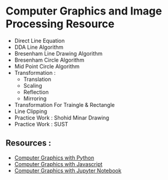 # Computer Graphics and Image Processing Resource

- Direct Line Equation
- DDA Line Algorithm
- Bresenham Line Drawing Algorithm
- Bresenham Circle Algorithm
- Mid Point Circle Algorithm
- Transformation :
  - Translation
  - Scaling
  - Reflection
  - Mirroring
- Transformation For Traingle & Rectangle
- Line Clipping
- Practice Work : Shohid Minar Drawing
- Practice Work : SUST

## Resources :

- [Computer Graphics with Python](https://github.com/Fazle-Rakib/Computer-Graphics-Basics)
- [Computer Graphics with Javascript](https://github.com/anindosarker/computer-graphics-algorithms-javascript)
- [Computer Graphics with Jupyter Notebook](https://github.com/SRRayhan066/Computer-Graphics-and-Image-Processing-Lab)
